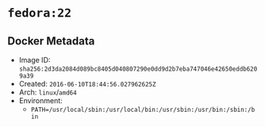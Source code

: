 # `fedora:22`

## Docker Metadata

- Image ID: `sha256:2d3da2084d089bc8405d040807290e0dd9d2b7eba747046e42650eddb6209a39`
- Created: `2016-06-10T18:44:56.027962625Z`
- Arch: `linux`/`amd64`
- Environment:
  - `PATH=/usr/local/sbin:/usr/local/bin:/usr/sbin:/usr/bin:/sbin:/bin`
